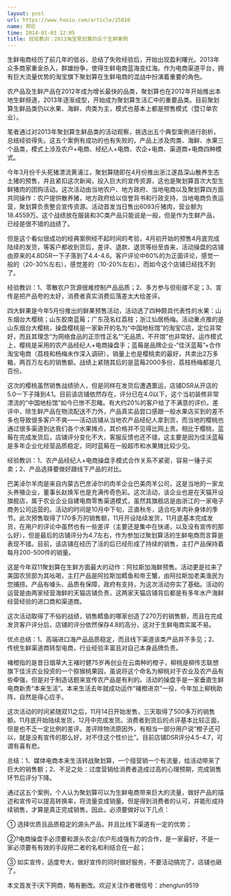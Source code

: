 ```yaml
---
layout: post
url: https://www.huxiu.com/article/25810
name: 郑伦
time: 2014-01-03 12:05
title: 经验教训：2013淘宝聚划算的五个生鲜案例
---
```

生鲜电商经历了前几年的低谷，总结了失败经验后，开始出现盈利曙光。2013年众多商家重金杀入，群雄纷争，使得生鲜电商蓝海变红海。作为电商渠道平台，拥有巨大流量优势的淘宝旗下聚划算在生鲜电商的混战中扮演着重要的角色。

农产品及生鲜产品在2012年成为增长最快的品类，聚划算也在2012年开始推出本地生鲜频道，2013年逐渐成型，开始成为聚划算生活汇中的重要品类。目前聚划算生鲜品类仍以水果、海鲜、肉类为主，模式也基本上都是预售模式（暨订单农业）。

笔者通过对2013年聚划算生鲜品类的活动观察，挑选出五个典型案例进行剖析，总结经验得失。这五个案例有成功的也有失败的，产品上涉及肉类、海鲜、水果三个品类，模式上涉及农户+电商、经纪人+电商、农企+电商、渠道商+电商四种模式。

今年3月份千头死猪漂流黄浦江，聚划算随即在4月份推出浙江遂昌深山散养生态土猪的预售，并且紧扣这次新闻，投入巨大的宣传资源，这也是聚划算首次大型生鲜猪肉的团购活动。这次活动由当地农户、地方政府、当地电商以及聚划算四方面共同操作：农户提供散养猪，地方政府给以信誉背书和行政支持，当地电商负责运营，聚划算负责整合宣传资源。活动首发当日售出6093斤猪肉，营业额为18.4559万。这个战绩放在服装和3C类产品只能说是一般，但是作为生鲜产品，已经是很不错的战绩了。

但是这个看似很成功的经典案例经不起时间的考验，4月初开始的预售4月底完成陆续的发货，等客户都收到货后，差评、退款、退货等纷至沓来，活动操盘的店铺由原来的4.8DSR一下子落到了4.4-4.6。客户评论中60%的为正面评论，感觉一般的（20-30%左右），感觉差的（10-20%左右）。而如今这个店铺已经找不到了。

经验教训：1、零散农户货源很难控制产品品质；2、多方参与但衔接不足；3、宣传是把产品夸的太好，消费者真实消费后落差太大给差评。

四大鲜果是今年5月份推出的鲜果预售活动，活动选了四种颇具代表性的水果：山东烟台大樱桃；山东胶南蓝莓；广东茂名红荔枝；浙江仙居杨梅。活动重点推的是山东烟台大樱桃，操盘樱桃是一家新开的名为“中国地标馆”的淘宝C店，定位非常好，而且其理念“为网络食品的正宗性正名”“无品质，不开馆”也非常好。运作模式上，樱桃是采用的农产品经纪人+电商操盘手；蓝莓是品牌企业-“佳沃蓝莓”+合作淘宝电商（荔枝和杨梅未作深入调研）。销量上也是樱桃卖的最好，共卖出2万多箱，两百万左右的销售额。战绩上紧随其后的是蓝莓2000多份，荔枝杨梅都是几百份。

这次的樱桃虽然销售战绩骄人，但是同样在发货后遭遇噩运，店铺DSR从开店的5.0一下子降到4.1。目前该店铺依然存在，评分已在4.0以下，这个当初装修非常漂流的“中国地标馆”如今已惨不忍睹。有大约20%的客户给了不满意的评价。差评中，除生鲜产品在物流配送不力外，产品真实品尝口感跟一般水果店买到的差不多也导致很多客户不爽——活动店铺从当地农产品经纪人拿到货，而当地的樱桃也通过很多渠道到达我们各个水果摊点，其价格并不见得比网上贵。相比于樱桃，蓝莓在完成发货后，店铺评分变化不大，客服反馈也还不错，这主要是因为佳沃蓝莓是多年企业化经营品质稳定，同时蓝莓在一般超市和水果摊比较少见。

经验教训：1、农产品经纪人+电商操盘手模式合作关系不紧密，容易一锤子买卖；2、产品选择要做好跟线下产品的对比。

巴美淖尔羊肉是来自内蒙古巴彦淖尔的肉羊企业巴美肉羊公司，这是当地的一家龙头养殖企业，董事长赵焕军也是充满传奇色彩。这次活动，该企业也是在天猫开设旗舰店，属于农业企业自建电商零售渠道模式，虽然其旗舰店是由浙江的一家电子商务公司运营的。活动的时间是10月中下旬，正直秋冬，适合吃羊肉补身体的季节。此次预售取得了170多万的销售额，11月开设陆续发货，11月底基本完成发货，在用户的评论中虽然也有一些差评（主要还是集中在快递，以及没有宣传的那么好），但是最后的店铺评分为4.7左右，作为参加过聚划算活的生鲜电商而言算是表现不错。目前，该店铺在经历了活的后已经形成了持续的销售，主打产品保持着每月200-500件的销量。

这是今年双11聚划算在生鲜方面最大的动作：阿拉斯加海鲜预售。活动更是拉来了美国农贸部为其吆喝，主打产品是阿拉斯加鳕鱼和帝王蟹，由阿拉斯加老美渔民为您捕捞。产品有噱头、品质有保障，政府有支持，为这次活动夯实了基础。活动的运营是由两家经营海鲜的天猫店铺负责，这两家天猫店铺背后都是有多年水产海鲜经营经验的进口商和渠道商。

这次活动取得了不俗的战绩，销售鳕鱼的哪家创造了270万的销售额，而且在完成发货客户评分后，店铺的评分依然保存4.8的高分，这对于生鲜电商实属不易。

优点总结：1、高端进口海产品品质稳定，而且线下渠道该类产品并不多见；2、传统生鲜渠道商转型电商，行业经验丰富且对自己本身品牌负责。

褚橙指的是昔日烟草大王褚时健75岁再创业在云南种的橙子，柳桃是柳传志联想旗下佳沃农业投资的一个猕猴桃果园，虽说将这个命名为柳桃对于农业及农产品有些牵强，但是对于制造话题来宣传农产品是有利的。活动的操盘手是一家垂直生鲜电商新贵“本来生活”。本来生活去年就成功运作“褚橙进京”一役，今年加上柳桃助阵，自然是得心应手。

这次活动的时间紧随双11之后，11月14日开始发售，三天取得了500多万的销售额。11月底开始陆续发货，12月中完成发货。消费者到货后的点评基本比较正面，但是也不乏一定比例的差评。差评除物流原因外，有相当一部分用户说“橙子还可以，就是没有宣传的那么好，对不住这个性价比”。目前店铺DSR评分4.5-4.7，可谓有喜有悲。

总结：1、媒体电商本来生活转战聚划算，一个擅营销一个有流量，给活动带来了巨大的销售额；2、不足之处：过度营销给消费者造成过高的心理预期，完成销售环节后评分下降。

通过这五个案例，个人认为聚划算可以为生鲜电商带来巨大的流量，做好产品的描述和宣传可以提高转换率，将流量变成销量。但是得到消费者的认可，并能形成持续销售，才算是真正完成销售。因此，必须要做好以下几点：

① 选择优质且品质稳定的源头产品，并且比线下渠道有一定的优势；

②?电商操盘手必须要和源头农企/农户形成强有力的合作，是一家最好，不是一家必须要有有效的手段把二者的名和利结合在一起；

③ 如实宣传，适度夸大，做好宣传的同时做好服务，不要活动搞完了，店铺也砸了。

本文首发于i天下网商，略有删改。欢迎关注作者微信号：zhenglun9519

